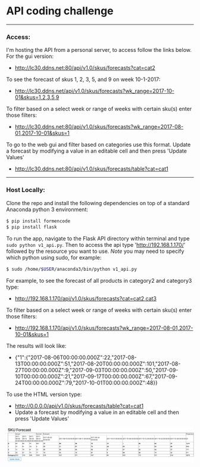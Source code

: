 # API coding challenge

---
### Access:

I'm hosting the API from a personal server, to access follow the links below. For the gui version:
  - http://lc30.ddns.net:80/api/v1.0/skus/forecasts?cat=cat2

To see the forecast of skus 1, 2, 3, 5, and 9 on week 10-1-2017:

- http://lc30.ddns.net/api/v1.0/skus/forecasts?wk_range=2017-10-01&skus=1,2,3,5,9

To filter based on a select week or range of weeks with certain sku(s) enter those filters:
  - http://lc30.ddns.net:80/api/v1.0/skus/forecasts?wk_range=2017-08-01,2017-10-01&skus=1

To go to the web gui and filter based on categories use this format. Update a forecast by modifying a value in an editable cell and then press 'Update Values'
  - http://lc30.ddns.net:80/api/v1.0/skus/forecasts/table?cat=cat1

---
### Host Locally:

Clone the repo and install the following dependencies on top of a standard Anaconda python 3 environment:


```bash
$ pip install formencode
$ pip install flask
```



To run the app, navigate to the Flask API directory within terminal and type `sudo python v1_api.py`. Then to access the api type 'http://192.168.1.170/' followed by the resource you want to use. *Note* you may need to specify which python using sudo, for example:

```bash
$ sudo /home/$USER/anaconda3/bin/python v1_api.py
```



For example, to see the forecast of all products in category2 and category3 type:
  - http://192.168.1.170/api/v1.0/skus/forecasts?cat=cat2,cat3

To filter based on a select week or range of weeks with certain sku(s) enter those filters:
  - http://192.168.1.170/api/v1.0/skus/forecasts?wk_range=2017-08-01,2017-10-01&skus=1

The results will look like:
  - {"1":{"2017-08-06T00:00:00.000Z":22,"2017-08-13T00:00:00.000Z":51,"2017-08-20T00:00:00.000Z":101,"2017-08-27T00:00:00.000Z":9,"2017-09-03T00:00:00.000Z":50,"2017-09-10T00:00:00.000Z":21,"2017-09-17T00:00:00.000Z":67,"2017-09-24T00:00:00.000Z":79,"2017-10-01T00:00:00.000Z":48}}

To use the HTML version type:
  - http://0.0.0.0/api/v1.0/skus/forecasts/table?cat=cat1
  - Update a forecast by modifying a value in an editable cell and then press 'Update Values'

![](table.png)
